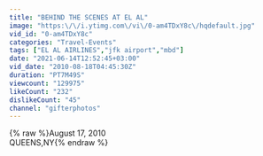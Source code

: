 ```yaml
---
title: "BEHIND THE SCENES AT EL AL"
image: "https:\/\/i.ytimg.com\/vi\/0-am4TDxY8c\/hqdefault.jpg"
vid_id: "0-am4TDxY8c"
categories: "Travel-Events"
tags: ["EL AL AIRLINES","jfk airport","mbd"]
date: "2021-06-14T12:52:45+03:00"
vid_date: "2010-08-18T04:45:30Z"
duration: "PT7M49S"
viewcount: "129975"
likeCount: "232"
dislikeCount: "45"
channel: "gifterphotos"
---
```

{% raw %}August 17, 2010<br />QUEENS,NY{% endraw %}
